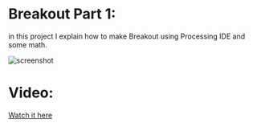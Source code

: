 # Breakout Part 1:
in this project I explain how to make Breakout using Processing IDE and some math.

![screenshot](https://raw.githubusercontent.com/abdalmoniem/ViCodes/master/ViCodes/ViC_2_Breakout/Part_1/assets/screenshot.png)

# Video:
[Watch it here](https://youtu.be/JpG-McXQK9A)